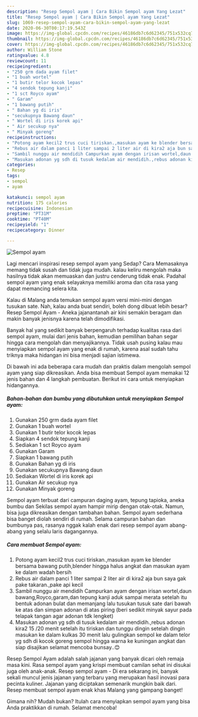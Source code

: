 ```yaml
---
description: "Resep Sempol ayam | Cara Bikin Sempol ayam Yang Lezat"
title: "Resep Sempol ayam | Cara Bikin Sempol ayam Yang Lezat"
slug: 1069-resep-sempol-ayam-cara-bikin-sempol-ayam-yang-lezat
date: 2020-06-30T00:17:19.543Z
image: https://img-global.cpcdn.com/recipes/46186db7c6d62345/751x532cq70/sempol-ayam-foto-resep-utama.jpg
thumbnail: https://img-global.cpcdn.com/recipes/46186db7c6d62345/751x532cq70/sempol-ayam-foto-resep-utama.jpg
cover: https://img-global.cpcdn.com/recipes/46186db7c6d62345/751x532cq70/sempol-ayam-foto-resep-utama.jpg
author: William Stone
ratingvalue: 4.8
reviewcount: 11
recipeingredient:
- "250 grm dada ayam filet"
- "1 buah wortel"
- "1 butir telor kocok lepas"
- "4 sendok tepung kanji"
- "1 sct Royco ayam"
- " Garam"
- "1 bawang putih"
- " Bahan yg di iris"
- "secukupnya Bawang daun"
- " Wortel di iris korek api"
- " Air secukup nya"
- " Minyak goreng"
recipeinstructions:
- "Potong ayam kecil2 trus cuci tiriskan.,masukan ayam ke blender bersama bawang putih,blender hingga halus angkat dan masukan ayam ke dalam wadah bersih"
- "Rebus air dalam panci 1 liter sampai 2 liter air di kira2 aja bun saya gak pake takaran.,pake api kecil"
- "Sambil nunggu air mendidih Campurkan ayam dengan irisan wortel,daun bawang,Royco,garam,dan tepung kanji aduk sampai merata setelah itu bentuk adonan bulat dan memanjang lalu tusukan tusuk sate dari bawah ke atas dan simpan adonan di atas piring (beri sedikit minyak sayur pada telapak tangan agar adonan tdk lengket)"
- "Masukan adonan yg sdh di tusuk kedalam air mendidih.,rebus adonan kira2 15 /20 menit setelah itu tiriskan dan tunggu dingin setelah dingin masukan ke dalam kulkas 30 menit lalu gulingkan sempol ke dalam telor yg sdh di kocok goreng sempol hingga warna ke kuningan angkat dan siap disajikan selamat mencoba bunsay..😊"
categories:
- Resep
tags:
- sempol
- ayam

katakunci: sempol ayam 
nutrition: 175 calories
recipecuisine: Indonesian
preptime: "PT31M"
cooktime: "PT40M"
recipeyield: "1"
recipecategory: Dinner

---
```



![Sempol ayam](https://img-global.cpcdn.com/recipes/46186db7c6d62345/751x532cq70/sempol-ayam-foto-resep-utama.jpg)

Lagi mencari inspirasi resep sempol ayam yang Sedap? Cara Memasaknya memang tidak susah dan tidak juga mudah. kalau keliru mengolah maka hasilnya tidak akan memuaskan dan justru cenderung tidak enak. Padahal sempol ayam yang enak selayaknya memiliki aroma dan cita rasa yang dapat memancing selera kita.

Kalau di Malang anda temukan sempol ayam versi mini-mini dengan tusukan sate. Nah, kalau anda buat sendiri, boleh dong dibuat lebih besar? Resep Sempol Ayam - Aneka jajanantanah air kini semakin beragam dan makin banyak jenisnya karena telah dimodifikasi.

Banyak hal yang sedikit banyak berpengaruh terhadap kualitas rasa dari sempol ayam, mulai dari jenis bahan, kemudian pemilihan bahan segar hingga cara mengolah dan menyajikannya. Tidak usah pusing kalau mau menyiapkan sempol ayam yang enak di rumah, karena asal sudah tahu triknya maka hidangan ini bisa menjadi sajian istimewa.


Di bawah ini ada beberapa cara mudah dan praktis dalam mengolah sempol ayam yang siap dikreasikan. Anda bisa membuat Sempol ayam memakai 12 jenis bahan dan 4 langkah pembuatan. Berikut ini cara untuk menyiapkan hidangannya.

<!--inarticleads1-->

##### Bahan-bahan dan bumbu yang dibutuhkan untuk menyiapkan Sempol ayam:

1. Gunakan 250 grm dada ayam filet
1. Gunakan 1 buah wortel
1. Gunakan 1 butir telor kocok lepas
1. Siapkan 4 sendok tepung kanji
1. Sediakan 1 sct Royco ayam
1. Gunakan  Garam
1. Siapkan 1 bawang putih
1. Gunakan  Bahan yg di iris
1. Gunakan secukupnya Bawang daun
1. Sediakan  Wortel di iris korek api
1. Gunakan  Air secukup nya
1. Gunakan  Minyak goreng


Sempol ayam terbuat dari campuran daging ayam, tepung tapioka, aneka bumbu dan Sekilas sempol ayam hampir mirip dengan otak-otak. Namun, bisa juga dikreasikan dengan tambahan bahan. Sempol ayam sederhana bisa banget diolah sendiri di rumah. Selama campuran bahan dan bumbunya pas, rasanya nggak kalah enak dari resep sempol ayam abang-abang yang selalu laris dagangannya. 

<!--inarticleads2-->

##### Cara membuat Sempol ayam:

1. Potong ayam kecil2 trus cuci tiriskan.,masukan ayam ke blender bersama bawang putih,blender hingga halus angkat dan masukan ayam ke dalam wadah bersih
1. Rebus air dalam panci 1 liter sampai 2 liter air di kira2 aja bun saya gak pake takaran.,pake api kecil
1. Sambil nunggu air mendidih Campurkan ayam dengan irisan wortel,daun bawang,Royco,garam,dan tepung kanji aduk sampai merata setelah itu bentuk adonan bulat dan memanjang lalu tusukan tusuk sate dari bawah ke atas dan simpan adonan di atas piring (beri sedikit minyak sayur pada telapak tangan agar adonan tdk lengket)
1. Masukan adonan yg sdh di tusuk kedalam air mendidih.,rebus adonan kira2 15 /20 menit setelah itu tiriskan dan tunggu dingin setelah dingin masukan ke dalam kulkas 30 menit lalu gulingkan sempol ke dalam telor yg sdh di kocok goreng sempol hingga warna ke kuningan angkat dan siap disajikan selamat mencoba bunsay..😊


Resep Sempol Ayam adalah salah jajanan yang banyak dicari oleh remaja masa kini. Rasa sempol ayam yang krispi membuat camilan sehat ini disukai juga oleh anak-anak. Resep sempol ayam - Di era sekarang ini, banyak sekali muncul jenis jajanan yang terbaru yang merupakan hasil inovasi para pecinta kuliner. Jajanan yang diciptakan semenarik mungkin baik dari. Resep membuat sempol ayam enak khas Malang yang gampang banget! 

Gimana nih? Mudah bukan? Itulah cara menyiapkan sempol ayam yang bisa Anda praktikkan di rumah. Selamat mencoba!
